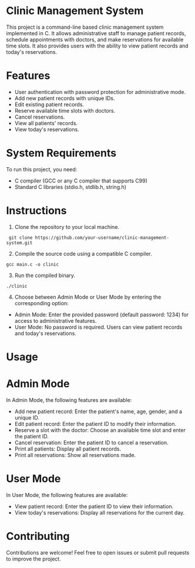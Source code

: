# Clinic Management System
This project is a command-line based clinic management system implemented in C. It allows administrative staff to manage patient records, schedule appointments with doctors, and make reservations for available time slots. It also provides users with the ability to view patient records and today's reservations.

# Features
* User authentication with password protection for administrative mode.
* Add new patient records with unique IDs.
* Edit existing patient records.
* Reserve available time slots with doctors.
* Cancel reservations.
* View all patients' records.
* View today's reservations.

# System Requirements
To run this project, you need:

* C compiler (GCC or any C compiler that supports C99)
* Standard C libraries (stdio.h, stdlib.h, string.h)

# Instructions
1. Clone the repository to your local machine.
```
 git clone https://github.com/your-username/clinic-management-system.git
```

2. Compile the source code using a compatible C compiler.
```
gcc main.c -o clinic
```

3. Run the compiled binary.
```
./clinic
```

4. Choose between Admin Mode or User Mode by entering the corresponding option:
* Admin Mode: Enter the provided password (default password: 1234) for access to administrative features.
* User Mode: No password is required. Users can view patient records and today's reservations.

# Usage
# Admin Mode
In Admin Mode, the following features are available:

* Add new patient record: Enter the patient's name, age, gender, and a unique ID.
* Edit patient record: Enter the patient ID to modify their information.
* Reserve a slot with the doctor: Choose an available time slot and enter the patient ID.
* Cancel reservation: Enter the patient ID to cancel a reservation.
* Print all patients: Display all patient records.
* Print all reservations: Show all reservations made.

# User Mode
In User Mode, the following features are available:

* View patient record: Enter the patient ID to view their information.
* View today's reservations: Display all reservations for the current day.

# Contributing
Contributions are welcome! Feel free to open issues or submit pull requests to improve the project.
